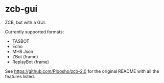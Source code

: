 # zcb-gui
ZCB, but with a GUI.

Currently supported formats:
- TASBOT
- Echo
- MHR Json
- ZBot (frame)
- ReplayBot (frame)

See https://github.com/Ploosho/zcb-2.0 for the original README with all the features listed.
